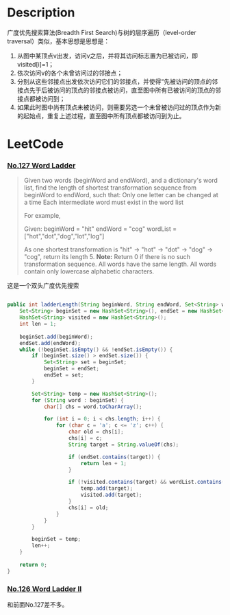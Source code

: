 # Description
广度优先搜索算法(Breadth First Search)与树的层序遍历（level-order traversal）类似，基本思想是思想是：

1. 从图中某顶点v出发，访问v之后，并将其访问标志置为已被访问，即visited[i]=1； 
2. 依次访问v的各个未曾访问过的邻接点； 
3. 分别从这些邻接点出发依次访问它们的邻接点，并使得“先被访问的顶点的邻接点先于后被访问的顶点的邻接点被访问，直至图中所有已被访问的顶点的邻接点都被访问到； 
4. 如果此时图中尚有顶点未被访问，则需要另选一个未曾被访问过的顶点作为新的起始点，重复上述过程，直至图中所有顶点都被访问到为止。

# LeetCode

### [No.127 Word Ladder](https://leetcode.com/problems/word-ladder/)
> Given two words (beginWord and endWord), and a dictionary's word list, find the length of shortest transformation sequence from beginWord to endWord, such that:
Only one letter can be changed at a time
Each intermediate word must exist in the word list
>
>For example,
>
>Given:
beginWord = "hit"
endWord = "cog"
wordList = ["hot","dot","dog","lot","log"]
>
>As one shortest transformation is "hit" -> "hot" -> "dot" -> "dog" -> "cog",
return its length 5.
**Note:**
    Return 0 if there is no such transformation sequence.
    All words have the same length.
    All words contain only lowercase alphabetic characters.

这是一个双头广度优先搜索

```java

public int ladderLength(String beginWord, String endWord, Set<String> wordList) {
	Set<String> beginSet = new HashSet<String>(), endSet = new HashSet<String>();
	HashSet<String> visited = new HashSet<String>();
	int len = 1;		
	
	beginSet.add(beginWord);
	endSet.add(endWord);
	while (!beginSet.isEmpty() && !endSet.isEmpty()) {
		if (beginSet.size() > endSet.size()) {
			Set<String> set = beginSet;
			beginSet = endSet;
			endSet = set;
		}

		Set<String> temp = new HashSet<String>();
		for (String word : beginSet) {
			char[] chs = word.toCharArray();

			for (int i = 0; i < chs.length; i++) {
				for (char c = 'a'; c <= 'z'; c++) {
					char old = chs[i];
					chs[i] = c;
					String target = String.valueOf(chs);

					if (endSet.contains(target)) {
						return len + 1;
					}

					if (!visited.contains(target) && wordList.contains(target)) {
						temp.add(target);
						visited.add(target);
					}
					chs[i] = old;
				}
			}
		}

		beginSet = temp;
		len++;
	}
	
	return 0;
}

```

### [No.126 Word Ladder II](https://leetcode.com/problems/word-ladder-ii/)

和前面No.127差不多。


